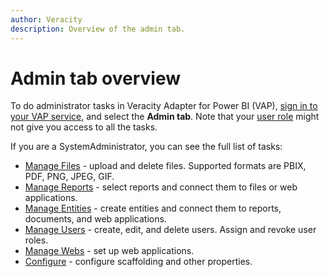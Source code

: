 ```yaml
---
author: Veracity
description: Overview of the admin tab.
---
```


# Admin tab overview

To do administrator tasks in Veracity Adapter for Power BI (VAP), [sign in to your VAP service](../reading-reports/overview.md), and select the **Admin tab**. Note that your [user role](../user-roles.md) might not give you access to all the tasks.

If you are a SystemAdministrator, you can see the full list of tasks:
* [Manage Files](manage-files.md) - upload and delete files. Supported formats are PBIX, PDF, PNG, JPEG, GIF.
* [Manage Reports](manage-reports.md) - select reports and connect them to files or web applications.
* [Manage Entities](manage-entities.md) - create entities and connect them to reports, documents, and web applications.
* [Manage Users](manage-users.md) - create, edit, and delete users. Assign and revoke user roles.
* [Manage Webs](manage-webs.md) - set up web applications.
* [Configure](configure.md) - configure scaffolding and other properties.